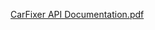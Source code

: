 [CarFixer API Documentation.pdf](https://github.com/guigann/CarFixer/files/12043984/CarFixer.API.Documentation.pdf)

